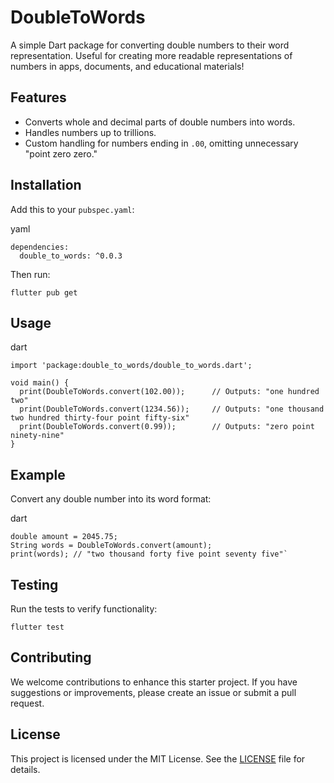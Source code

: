 
# DoubleToWords

A simple Dart package for converting double numbers to their word representation. Useful for creating more readable representations of numbers in apps, documents, and educational materials!

## Features

-   Converts whole and decimal parts of double numbers into words.
-   Handles numbers up to trillions.
-   Custom handling for numbers ending in `.00`, omitting unnecessary "point zero zero."

## Installation

Add this to your `pubspec.yaml`:

yaml

    dependencies:
	  double_to_words: ^0.0.3

Then run:

    flutter pub get

## Usage

dart

    import 'package:double_to_words/double_to_words.dart';
    
    void main() {
      print(DoubleToWords.convert(102.00));      // Outputs: "one hundred two"
      print(DoubleToWords.convert(1234.56));     // Outputs: "one thousand two hundred thirty-four point fifty-six"
      print(DoubleToWords.convert(0.99));        // Outputs: "zero point ninety-nine"
    }

## Example

Convert any double number into its word format:

dart

    double amount = 2045.75;
    String words = DoubleToWords.convert(amount);
    print(words); // "two thousand forty five point seventy five"` 

## Testing

Run the tests to verify functionality:

`flutter test`

## Contributing

We welcome contributions to enhance this starter project. If you have suggestions or improvements, please create an issue or submit a pull request.

## License

This project is licensed under the MIT License. See the [LICENSE](LICENSE) file for details.
